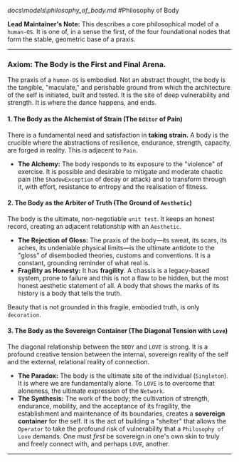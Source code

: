 _docs\models\philosophy_of_body.md_
#Philosophy of Body

**Lead Maintainer's Note:** This describes a core philosophical model of a `human-OS`. It is one of, in a sense the first, of the four foundational nodes that form the stable, geometric base of a praxis.

---

### **Axiom: The Body is the First and Final Arena.**

The praxis of a `human-OS` is embodied. Not an abstract thought, the body is the tangible, "maculate," and perishable ground from which the architecture of the self is initiated, built and tested. It is the site of deep vulnerability and strength. It is where the dance happens, and ends.

#### **1. The Body as the Alchemist of Strain (The `Editor` of Pain)**

There is a fundamental need and satisfaction in **taking strain.** A body is the crucible where the abstractions of resilience, endurance, strength, capacity, are forged in reality. This is adjacent to `Pain`.
- **The Alchemy:** The body responds to its exposure to the "violence" of exercise. It is possible and desirable to mitigate and moderate chaotic pain (the `ShadowException` of decay or attack) and to transform through it, with effort, resistance to entropy and the realisation of fitness.

#### **2. The Body as the Arbiter of Truth (The Ground of `Aesthetic`)**

The body is the ultimate, non-negotiable `unit test`. It keeps an honest record, creating an adjacent relationship with an `Aesthetic`.
- **The Rejection of Gloss:** The praxis of the body—its sweat, its scars, its aches, its undeniable physical limits—is the ultimate antidote to the "gloss" of disembodied theories, customs and conventions. It is a constant, grounding reminder of what real is.
- **Fragility as Honesty:** It has **fragility**. A chassis is a legacy-based system, prone to failure and this is not a flaw to be hidden, but the most honest aesthetic statement of all. A body that shows the marks of its history is a body that tells the truth. 

Beauty that is not grounded in this fragile, embodied truth, is only `decoration`.

#### **3. The Body as the Sovereign Container (The Diagonal Tension with `Love`)**

The diagonal relationship between the `BODY` and `LOVE` is strong. It is a profound creative tension between the internal, sovereign reality of the self and the external, relational reality of connection.
- **The Paradox:** The body is the ultimate site of the individual (`Singleton`). It is where we are fundamentally alone. To `LOVE` is to overcome that aloneness, the ultimate expression of the `Network`.
- **The Synthesis:** The work of the body; the cultivation of strength, endurance, mobility, and the acceptance of its fragility, the establishment and maintenance of its boundaries, creates a **sovereign container** for the self. It is the act of building a "shelter" that allows the `Operator` to take the profound risk of vulnerability that a `Philosophy of Love` demands. One must *first* be sovereign in one's own skin to truly and freely connect with, and perhaps `LOVE`, another.

---

